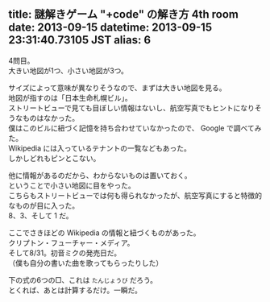 title: 謎解きゲーム "+code" の解き方 4th room
date: 2013-09-15
datetime: 2013-09-15 23:31:40.73105 JST
alias: 6
---
4問目。  
大きい地図が1つ、小さい地図が3つ。

サイズによって意味が異なりそうなので、まずは大きい地図を見る。  
地図が指すのは「日本生命札幌ビル」。  
ストリートビューで見ても目ぼしい情報はないし、航空写真でもヒントになりそうなものはなかった。  
僕はこのビルに紐づく記憶を持ち合わせていなかったので、 Google で調べてみた。  
Wikipedia には入っているテナントの一覧などもあった。  
しかしどれもピンとこない。

他に情報があるのだから、わからないものは置いておく。  
ということで小さい地図に目をやった。  
こちらもストリートビューでは何も得られなかったが、航空写真にすると特徴的なものが目に入った。  
8、3、そして 1 だ。

ここでさきほどの Wikipedia の情報と紐づくものがあった。  
クリプトン・フューチャー・メディア。  
そして8/31。初音ミクの発売日だ。  
（僕も自分の書いた曲を歌ってもらったりした）

下の式の6つの□、これは `たんじょうび` だろう。  
とくれば、あとは計算するだけ。一瞬だ。
